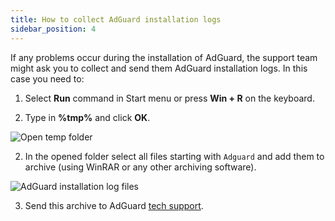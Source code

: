 ```yaml
---
title: How to collect AdGuard installation logs
sidebar_position: 4
---
```


If any problems occur during the installation of AdGuard, the support team might ask you to collect and send them AdGuard installation logs. In this case you need to:

1. Select **Run** command in Start menu or press **Win + R** on the keyboard.

2. Type in **%tmp%** and click **OK**.

![Open temp folder](https://cdn.adguard.com/content/kb/ad_blocker/windows/solving-problems/install-logs-1.png)

2. In the opened folder select all files starting with `Adguard` and add them to archive (using WinRAR or any other archiving software).

![AdGuard installation log files](https://cdn.adguard.com/content/kb/ad_blocker/windows/solving-problems/install-logs-2.png)

3. Send this archive to AdGuard [tech support](/support/contact).